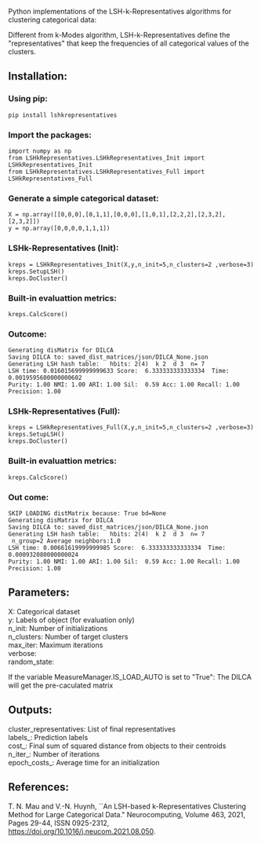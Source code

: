 Python implementations of the LSH-k-Representatives algorithms for clustering categorical data:

Different from k-Modes algorithm, LSH-k-Representatives define the "representatives" that keep the frequencies of all categorical values of the clusters.

## Installation:
### Using pip: 
```shell
pip install lshkrepresentatives
```

### Import the packages:
```shell
import numpy as np
from LSHkRepresentatives.LSHkRepresentatives_Init import LSHkRepresentatives_Init
from LSHkRepresentatives.LSHkRepresentatives_Full import LSHkRepresentatives_Full
```
### Generate a simple categorical dataset:

```shell
X = np.array([[0,0,0],[0,1,1],[0,0,0],[1,0,1],[2,2,2],[2,3,2],[2,3,2]])
y = np.array([0,0,0,0,1,1,1])
```

### LSHk-Representatives (Init): 

```shell
kreps = LSHkRepresentatives_Init(X,y,n_init=5,n_clusters=2 ,verbose=3)
kreps.SetupLSH()
kreps.DoCluster()

```

### Built-in evaluattion metrics:
```shell
kreps.CalcScore()
```

### Outcome:
```shell
Generating disMatrix for DILCA
Saving DILCA to: saved_dist_matrices/json/DILCA_None.json
Generating LSH hash table:   hbits: 2(4)  k 2  d 3  n= 7
LSH time: 0.016015699999999633 Score:  6.333333333333334  Time: 0.0019595600000000602
Purity: 1.00 NMI: 1.00 ARI: 1.00 Sil:  0.59 Acc: 1.00 Recall: 1.00 Precision: 1.00
```



### LSHk-Representatives (Full): 

```shell
kreps = LSHkRepresentatives_Full(X,y,n_init=5,n_clusters=2 ,verbose=3)
kreps.SetupLSH()
kreps.DoCluster()

```

### Built-in evaluattion metrics:
```shell
kreps.CalcScore()
```

### Out come:
```shell
SKIP LOADING distMatrix because: True bd=None
Generating disMatrix for DILCA
Saving DILCA to: saved_dist_matrices/json/DILCA_None.json
Generating LSH hash table:   hbits: 2(4)  k 2  d 3  n= 7
 n_group=2 Average neighbors:1.0
LSH time: 0.00661619999999985 Score:  6.333333333333334  Time: 0.000932080000000024
Purity: 1.00 NMI: 1.00 ARI: 1.00 Sil:  0.59 Acc: 1.00 Recall: 1.00 Precision: 1.00
```

## Parameters:
X: Categorical dataset\
y: Labels of object (for evaluation only)\
n_init: Number of initializations \
n_clusters: Number of target clusters\
max_iter: Maximum iterations\
verbose: \
random_state: 

If the variable MeasureManager.IS_LOAD_AUTO is set to "True": The DILCA will get the pre-caculated matrix
 
## Outputs:
cluster_representatives: List of final representatives\
labels_: Prediction labels\
cost_: Final sum of squared distance from objects to their centroids\
n_iter_: Number of iterations\
epoch_costs_: Average time for an initialization


## References:
T. N. Mau and V.-N. Huynh, ``An LSH-based k-Representatives Clustering Method for Large Categorical Data." Neurocomputing,
			Volume 463, 2021, Pages 29-44, ISSN 0925-2312, https://doi.org/10.1016/j.neucom.2021.08.050.
